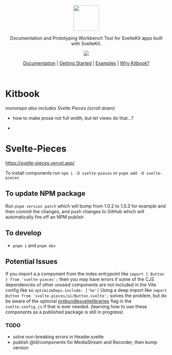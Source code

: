 <p align="center">
<img src="static/kitbook.svg" height="80">
</p>

<p align="center">
Documentation and Prototyping Workbench Tool for SvelteKit apps built with SvelteKit.
<p>
<p align="center">
  <a href="https://www.npmjs.com/package/svelte-pieces"><img src="https://img.shields.io/npm/v/svelte-pieces?color=729B1B&label="></a>
<p>

<p align="center">
 <a href="https://vitest.dev">Documentation</a> | <a href="https://vitest.dev/guide/">Getting Started</a> | <a href="https://vitest.dev/guide/#examples">Examples</a> | <a href="https://vitest.dev/guide/why">Why Kitbook?</a>
</p>

<br>

# Kitbook 
*monorepo also includes Svelte Pieces (scroll down)*
- how to make prose not full width, but let views do that...?

- 

# Svelte-Pieces
https://svelte-pieces.vercel.app/

To install components run `npm i -D svelte-pieces` or `pnpm add -D svelte-pieces`

## To update NPM package

Run `pnpm version patch` which will bump from 1.0.2 to 1.0.3 for example and then commit the changes, and push changes to GitHub which will automatically fire off an NPM publish

## To develop
- `pnpm i` and `pnpm dev`

## Potential Issues

If you import a a component from the index entrypoint like `import { Button } from 'svelte-pieces';` then you may have errors if some of the CJS dependencies of other unused components are not included in the Vite config like so `optimizeDeps.include: ['he']` Using a deep import like `import Button from 'svelte-pieces/ui/Button.svelte';` solves the problem, but do be aware of the optional [prebundlesveltelibraries](https://github.com/sveltejs/vite-plugin-svelte/blob/main/docs/config.md#prebundlesveltelibraries) flag in the `svelte.config.js` if that is ever needed. (learning how to use these components as a published package is still in progress)

### TODO

- solve non-breaking errors in Header.svelte
- publish @ld/components for MediaStream and Recorder, then bump version
